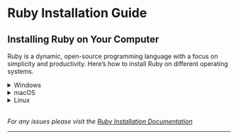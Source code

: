 # Ruby Installation Guide

## Installing Ruby on Your Computer

Ruby is a dynamic, open-source programming language with a focus on simplicity and productivity. Here’s how to install Ruby on different operating systems.

<details>
  <summary>Windows</summary>
  
  1. **Download RubyInstaller**:
     - Go to the [RubyInstaller website](https://rubyinstaller.org/) and download the latest version.

2. **Install Ruby**:

   - Run the installer and follow the setup instructions. Make sure to check the option to add Ruby to your PATH.

3. **Verify Installation**:
   - Open Command Prompt and run:
     ```bash
     ruby -v
     ```

</details>

<details>
  <summary>macOS</summary>

1. **Install Homebrew** (if you haven’t already):

   - Open Terminal and run:
     ```bash
     /bin/bash -c "$(curl -fsSL https://raw.githubusercontent.com/Homebrew/install/HEAD/install.sh)"
     ```

2. **Install Ruby**:

   - In the Terminal, run:
     ```bash
     brew install ruby
     ```

3. **Verify Installation**:
   - After installation, check the Ruby version:
     ```bash
     ruby -v
     ```

</details>

<details>
  <summary>Linux</summary>

1. **Using APT (Debian/Ubuntu)**:

   - Open Terminal and run:
     ```bash
     sudo apt update
     sudo apt install ruby-full
     ```

2. **Using DNF (Fedora)**:

   - In the Terminal, run:
     ```bash
     sudo dnf install ruby
     ```

3. **Verify Installation**:
   - Check the Ruby version:
     ```bash
     ruby -v
     ```

</details>
<br>

_For any issues please visit the [Ruby Installation Documentation](https://www.ruby-lang.org/en/documentation/installation/)_

---
